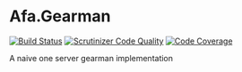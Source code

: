 Afa.Gearman
===========

[![Build Status](https://travis-ci.org/andyfarkas/Afa.Gearman.svg?branch=master)](https://travis-ci.org/andyfarkas/Afa.Gearman)
[![Scrutinizer Code Quality](https://scrutinizer-ci.com/g/andyfarkas/Afa.Gearman/badges/quality-score.png?s=5a1a3e96f160663cb9c2ef202d97bb1e2fc30149)](https://scrutinizer-ci.com/g/andyfarkas/Afa.Gearman/)
[![Code Coverage](https://scrutinizer-ci.com/g/andyfarkas/Afa.Gearman/badges/coverage.png?s=aed3fad1a3c3cb4be93d1994db08402477002099)](https://scrutinizer-ci.com/g/andyfarkas/Afa.Gearman/)

A naive one server gearman implementation